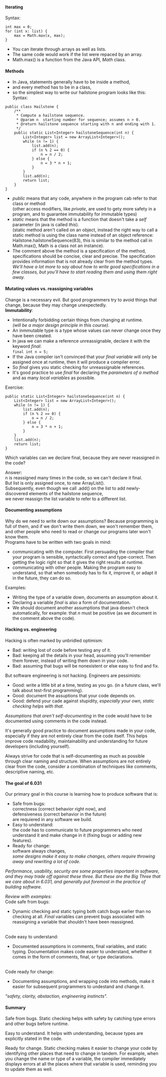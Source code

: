 #### **Iterating**
Syntax: 
```
int max = 0;
for (int x: list) {
    max = Math.max(x, max);
}
```
- You can iterate through arrays as well as lists. 
- The same code would work if the list were repaced by an array. 
- Math.max() is a function from the Java API, *Math* class. 
  
#### **Methods**
- In Java, statements generally have to be inside a method,
- and every method has to be in a class, 
- so the simplest way to write our hailstone program looks like this: Syntax:
```
public class Hailstone {
    /**
     * Compute a hailstone sequence.
     * @param n  starting number for sequence; assumes n > 0.
     * @return hailstone sequence starting with n and ending with 1.
     */
    public static List<Integer> hailstoneSequence(int n) {
        List<Integer> list = new ArrayList<Integer>();
        while (n != 1) {
            list.add(n);
            if (n % 2 == 0) {
                n = n / 2;
            } else {
                n = 3 * n + 1;
            }
        }
        list.add(n);
        return list;
    }
}
```
- *public* means that any code, anywhere in the program cab refer to that class or method 
<br>(other access modifiers, like *private*, are used to gety more safety in a program, and to guarantee immutability for immutable types)
- *static* means that the method is a function that doesn't take a *self* parameter (in java is called *this*).
<br>(static method aren't called on an object, instead the right way to call a static method is using the class name instead of an object reference: Hailstone.hailstoneSequence(83), this is similar to the method call in Math.max(), Math is a class not an instance).
- The comment above the method is a specification of the method, specifications should be concise, clear and precise. The specification provides information that is not already clear from the method types. 
*<br>We’ll have a lot more to say about how to write good specifications in a few classes, but you’ll have to start reading them and using them right away.*

#### **Mutating values vs. reassigning variables**
Change is a necessary evil. But good programmers try to avoid things that change, because  they may change unexpectedly. 
<br>**Immutability**:
- Intentionally forbidding certain things from changing at runtime.
<br>*(will be a major design principle in this course).*
- An inmmutable type is a type whose values can never change once they have been created. 
- In java we can make a reference unreassignable, declare it with the keyword *final*:
<br>`final int n = 5;`
- If the Java compiler isn't convinced that your *final variable* will only be assigned once at runtime, then it will produce a compiler error. 
- So *final* gives you static checking for unreassignable references. 
- It's good practice to use *final* for declaring the *parameters of a method* and as many *local variables* as possible. 

Exercise: 
```
public static List<Integer> hailstoneSequence(int n) {
    List<Integer> list = new ArrayList<Integer>();
    while (n != 1) {
        list.add(n);
        if (n % 2 == 0) {
            n = n / 2;
        } else {
            n = 3 * n + 1;
        }
    }
    list.add(n);
    return list;
}
```
Which variables can we declare final, because they are never reassigned in the code?

Answer:
<br>n is reassigned many times in the code, so we can't declare it final. 
<br>But list is only assigned once, to new ArrayList<Integer>(). 
<br>Subsequently, even though we call .add() on the list to add newly-discovered elements of the hailstone sequence,
<br>we never reassign the list variable to refer to a different list. 

#### **Documenting assumptions**
Why do we need to write down our assumptions? Because programming is full of them, and if we don't write them down, we won't remember them, and other people who need to read or change our programs later won't know them. 
<br>Programs have to be written with two goals in mind: 
- communicating with the computer. First persuading the compiler that your program is sensible, syntactically correct and type-correct. Then getting the logic right so that it gives the right results at runtime. 
- communicating with other people. Making the program easy to understand, so that when somebody has to fix it, improve it, or adapt it in the future, they can do so. 

Examples: 
- Writing the type of a variable down, documents an assumption about it. 
- Declaring a variable *final* is also a form of documentation. 
- We should document another assumptions that java doesn't check automatically, for example: that *n* must be positive (as we document in the comment above the code).

#### **Hacking vs. engineering**
Hacking is often marked by unbridled optimism: 
- Bad: writing lost of code before testing any of it. 
- Bad: keeping all the details in your head, assuming you'll remember them forever, instead of writing them down in your code. 
- Bad: assuming that bugs will be nonexistent or else easy to find and fix.

But software engineering is not hacking. Engineers are pessimists: 
- Good: write a little bit at a time, testing as you go. (in a future class, we'll talk about test-first programming).
- Good: document the assuptions that your code depends on. 
- Good: defend your cade against stupidity, *especially your own, static checking helps with that.*

*Assumptions that aren't self-documenting* in the code would have to be documented using comments in the code instead. 

It's generally good practice to document assumptions made in your code, especially if they are not entirely clear from the code itself. This helps improve code readability, maintainability and understanding for future developers (including yourself). 

Always strive for code that is self-documenting as much as possible through clear naming and structure. When assumptions are not entirely clear from the code, consider a combination of techniques like comments, descriptive naming, etc. 

#### **The goal of 6.031**
Our primary goal in this course is learning how to produce software that is: 
- Safe from bugs:
<br>correctness (correct behavior right now), and 
<br>defensiveness (correct behavior in the future)
<br>are requiered in any software we build. 
- Easy to understand: 
<br>the code has to communicate to future programmers who need understand it and make change in it (fixing bugs or adding new features).
- Ready for change: 
<br>software always changes,
<br>*some designs make it easy to make changes, others require throwing away and rewriting a lot of code.*

*Performance, usability, security are some properties important in software, and they may trade off against these three. But these are the Big Three that we care about in 6.031, and generally put foremost in the practice of building software.*

*Review with examples:*
<br>Code safe from bugs:
- Dynamic checking and static typing both catch bugs earlier than no checking at all. *Final* variables can prevent bugs associated with reassigning a variable that shouldn't have been reassigned. 
 
<br>Code easy to understand:
- Documented assumptions in comments, final variables, and static typing. Documentation makes code easier to understand, whether it comes in the form of comments, final, or type declarations. 

<br>Code ready for change:
- Documenting assumptions, and wrapping code into methods, make it easier for subsequent programmers to undestand and change it. 

*"safety, clarity, abstaction, engineering instincts".*

#### **Summary**
Safe from bugs. Static checking helps with safety by catching type errors and other bugs before runtime.

Easy to understand. It helps with understanding, because types are explicitly stated in the code.

Ready for change. Static checking makes it easier to change your code by identifying other places that need to change in tandem. For example, when you change the name or type of a variable, the compiler immediately displays errors at all the places where that variable is used, reminding you to update them as well.
